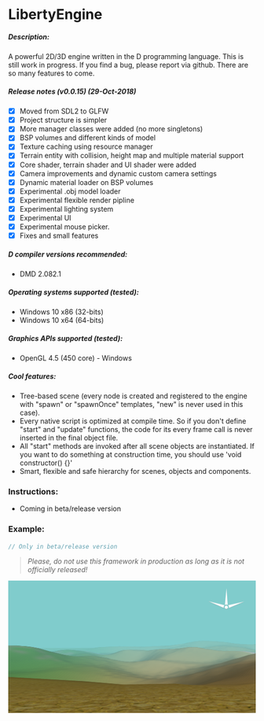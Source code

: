 # LibertyEngine
##### Description:
A powerful 2D/3D engine written in the D programming language.
This is still work in progress. If you find a bug, please report via github.
There are so many features to come.

##### Release notes (v0.0.15) (29-Oct-2018)
- [x] Moved from SDL2 to GLFW
- [x] Project structure is simpler
- [x] More manager classes were added (no more singletons)
- [x] BSP volumes and different kinds of model
- [x] Texture caching using resource manager
- [x] Terrain entity with collision, height map and multiple material support
- [x] Core shader, terrain shader and UI shader were added
- [x] Camera improvements and dynamic custom camera settings
- [x] Dynamic material loader on BSP volumes
- [x] Experimental .obj model loader
- [x] Experimental flexible render pipline
- [x] Experimental lighting system
- [x] Experimental UI
- [x] Experimental mouse picker.
- [x] Fixes and small features

##### D compiler versions recommended:
* DMD 2.082.1

##### Operating systems supported (tested):
* Windows 10 x86 (32-bits)
* Windows 10 x64 (64-bits)

##### Graphics APIs supported (tested):
* OpenGL 4.5 (450 core) - Windows

##### Cool features:
* Tree-based scene (every node is created and registered to the engine with "spawn" 
or "spawnOnce" templates, "new" is never used in this case).
* Every native script is optimized at compile time. So if you don't define "start" and 
"update" functions, the code for its every frame call is never inserted 
in the final object file.
* All "start" methods are invoked after all scene objects are instantiated. 
If you want to do something at construction time, you should use 'void constructor() {}'
* Smart, flexible and safe hierarchy for scenes, objects and components.

### Instructions:
* Coming in beta/release version

### Example:
```D
// Only in beta/release version
```

> *Please, do not use this framework in production as long as it is not officially released!*

![](images/terrain.png?raw=true "Multiple textured terrain.")